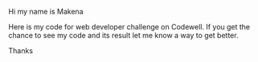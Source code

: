 Hi my name is Makena

Here is my code for web developer challenge on Codewell. If you get the chance to see my code and its result let me know a way to get better.

Thanks